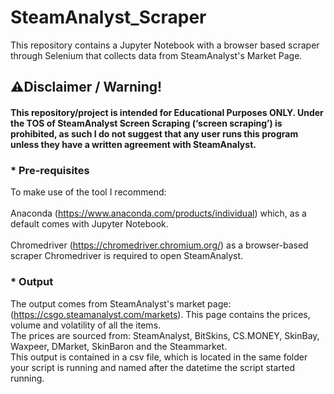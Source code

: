 # SteamAnalyst_Scraper
This repository contains a Jupyter Notebook with a browser based scraper through Selenium that collects data from SteamAnalyst's Market Page.

## :warning:Disclaimer / Warning! 
  
#### This repository/project is intended for Educational Purposes ONLY. Under the TOS of SteamAnalyst Screen Scraping  (‘screen scraping’) is prohibited, as such I do not suggest that any user runs this program unless they have a written agreement with SteamAnalyst.<h4>

### * Pre-requisites

To make use of the tool I recommend: <br><br>
Anaconda (https://www.anaconda.com/products/individual) which, as a default comes with Jupyter Notebook.<br><br>
Chromedriver (https://chromedriver.chromium.org/) as a browser-based scraper Chromedriver is required to open SteamAnalyst.

### * Output   
  
The output comes from SteamAnalyst's market page: (https://csgo.steamanalyst.com/markets).
This page contains the prices, volume and volatility of all the items. <br> The prices are sourced from: SteamAnalyst, BitSkins, CS.MONEY, SkinBay, Waxpeer, DMarket, SkinBaron and the Steammarket.<br>
This output is contained in a csv file, which is located in the same folder your script is running and named after the datetime the script started running.
  
